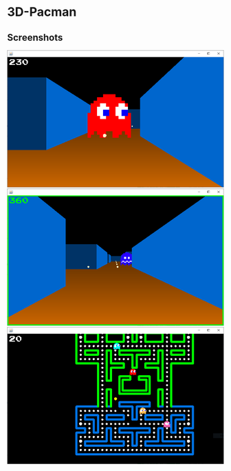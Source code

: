 # 3D-Pacman

## Screenshots
![Watch out!](/screenshots/2.png)
![Super pellet](/screenshots/3.png)
![Alternative 2D view](/screenshots/1.png)